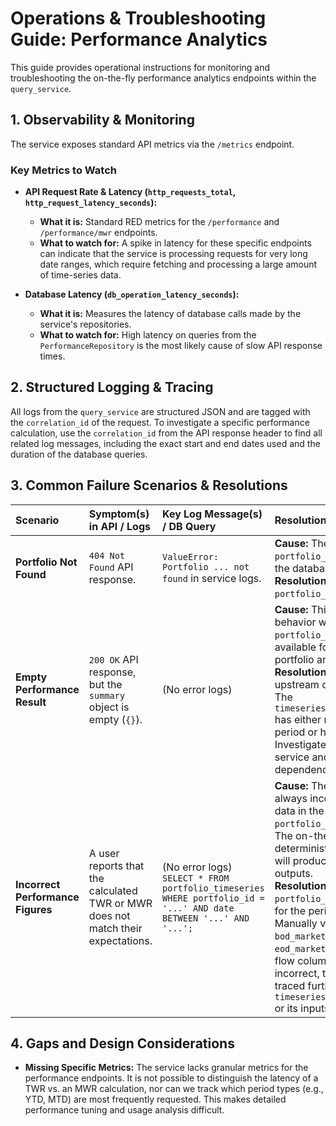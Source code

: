 # Operations & Troubleshooting Guide: Performance Analytics

This guide provides operational instructions for monitoring and troubleshooting the on-the-fly performance analytics endpoints within the `query_service`.

## 1. Observability & Monitoring

The service exposes standard API metrics via the `/metrics` endpoint.

### Key Metrics to Watch

* **API Request Rate & Latency (`http_requests_total`, `http_request_latency_seconds`):**
    * **What it is:** Standard RED metrics for the `/performance` and `/performance/mwr` endpoints.
    * **What to watch for:** A spike in latency for these specific endpoints can indicate that the service is processing requests for very long date ranges, which require fetching and processing a large amount of time-series data.

* **Database Latency (`db_operation_latency_seconds`):**
    * **What it is:** Measures the latency of database calls made by the service's repositories.
    * **What to watch for:** High latency on queries from the `PerformanceRepository` is the most likely cause of slow API response times.

## 2. Structured Logging & Tracing

All logs from the `query_service` are structured JSON and are tagged with the `correlation_id` of the request. To investigate a specific performance calculation, use the `correlation_id` from the API response header to find all related log messages, including the exact start and end dates used and the duration of the database queries.

## 3. Common Failure Scenarios & Resolutions

| Scenario | Symptom(s) in API / Logs | Key Log Message(s) / DB Query | Resolution / Action |
| :--- | :--- | :--- | :--- |
| **Portfolio Not Found** | `404 Not Found` API response. | `ValueError: Portfolio ... not found` in service logs. | **Cause:** The requested `portfolio_id` does not exist in the database. <br> **Resolution:** Verify the `portfolio_id` with the user. |
| **Empty Performance Result** | `200 OK` API response, but the `summary` object is empty (`{}`). | (No error logs) | **Cause:** This is expected behavior when there is no `portfolio_timeseries` data available for the requested portfolio and date range. <br> **Resolution:** This indicates an upstream data pipeline issue. The `timeseries_generator_service` has either not run for this period or has failed. Investigate the status of that service and its upstream dependencies. |
| **Incorrect Performance Figures** | A user reports that the calculated TWR or MWR does not match their expectations. | (No error logs) `SELECT * FROM portfolio_timeseries WHERE portfolio_id = '...' AND date BETWEEN '...' AND '...';` | **Cause:** The issue is almost always incorrect underlying data in the `portfolio_timeseries` table. The on-the-fly calculation is deterministic; incorrect inputs will produce incorrect outputs. <br> **Resolution:** Query the `portfolio_timeseries` table for the period in question. Manually verify the `bod_market_value`, `eod_market_value`, and cash flow columns. If they are incorrect, the issue must be traced further upstream to the `timeseries_generator_service` or its inputs. |

## 4. Gaps and Design Considerations

* **Missing Specific Metrics:** The service lacks granular metrics for the performance endpoints. It is not possible to distinguish the latency of a TWR vs. an MWR calculation, nor can we track which period types (e.g., YTD, MTD) are most frequently requested. This makes detailed performance tuning and usage analysis difficult.